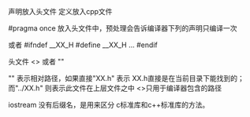 声明放入头文件
定义放入cpp文件

#pragma once  放入头文件中，预处理会告诉编译器下列的声明只编译一次

或者 
#ifndef __XX_H
#define __XX_H
...
#endif


头文件 <> 或者 ""

"" 表示相对路径，如果直接"XX.h" 表示 XX.h直接是在当前目录下能找到的；而"../XX.h" 则表示此文件在上层文件之中
<>只用于编译器包含的路径

iostream 没有后缀名，是用来区分 c标准库和c++标准库的方法。
